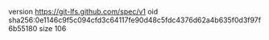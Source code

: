 version https://git-lfs.github.com/spec/v1
oid sha256:0e1146c9f5c094cfd3c64117fe90d48c5fdc4376d62a4b635f0d3f97f6b55180
size 106
